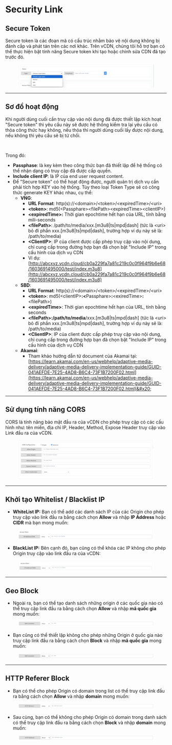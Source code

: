 # Security Link

## **Secure Token** <a href="#securitylink-securetoken" id="securitylink-securetoken"></a>

Secure token là các đoạn mã có cấu trúc nhằm bảo vệ nội dung không bị đánh cắp và phát tán trên các nơi khác. Trên vCDN, chúng tôi hỗ trợ bạn có thể thực hiện bật tính năng Secure token khi tạo hoặc chỉnh sửa CDN đã tạo trước đó.

<figure><img src="../../.gitbook/assets/image (5) (1) (1) (1) (1) (1) (1) (1) (1) (1).png" alt=""><figcaption></figcaption></figure>

***

## Sơ đồ hoạt động <a href="#securitylink-sodohoatdong" id="securitylink-sodohoatdong"></a>

Khi người dùng cuối cần truy cập vào nội dung đã được thiết lập kích hoạt "Secure token" thì yêu cầu này sẽ được hệ thống kiểm tra lại yêu cầu có thỏa công thức hay không, nếu thỏa thì người dùng cuối lấy được nội dung, nếu không thì yêu cầu sẽ bị từ chối.

<figure><img src="../../.gitbook/assets/image (226).png" alt=""><figcaption></figcaption></figure>

Trong đó:&#x20;

* **Passphase**: là key kèm theo công thức bạn đã thiết lập để hệ thống có thể nhận dạng có truy cập đã được cấp quyền.
* **Include client IP**: là IP của end user request content.
* Để "Secure token" có thể hoạt động được, người quản trị dịch vụ cần phải tích hợp KEY vào hệ thống. Tùy theo loại Token Type sẽ có công thức generate KEY khác nhau, cụ thể:
  * **VNG**:
    * **URL Format**: http(s)://\<domain>/\<token>/\<expiredTime>/\<uri>
    * **\<token>**: md5(\<Passphare>\<filePath>\<expiredTime>\<clientIP>)
    * **\<expiredTime>:** Thời gian epochtime hết hạn của URL, tính bằng mili-seconds
    * **\<filePath>**:  /path/to/media/xxx.\[m3u8|ts|mpd|dash] (tức là \<uri> bỏ đi phần xxx.\[m3u8|ts|mpd|dash], trường hợp ví dụ này sẽ là: /path/to/media)
    * **\<ClientIP>**: IP của client được cấp phép truy cập vào nội dung, chỉ cung cấp trong đường hợp bạn đã chọn bật "Include IP" trong cấu hình của dịch vụ CDN
    * Ví dụ: [http://abcxyz.vcdn.cloud/cb0a229fa7a81c219c0c0f964f9b6e68/1603691495000/test/index.m3u8](http://abcxyz.vcdn.cloud/cb0a229fa7a81c219c0c0f964f9b6e68/1603691495000/test/index.m3u8)
  * **SBD**:
    * **URL Format**: http(s)://\<domain>/\<token>/\<expiredTime>/\<uri>
    * **\<token>**: md5(\<clientIP>**:<**&#x50;assphare>**:**\<exiredTime>**:**\<filePath>)
    * **\<expiredTime>**: Thời gian epochtime hết hạn của URL, tính bằng seconds
    * **\<filePath>:/path/to/media**/xxx.\[m3u8|ts|mpd|dash] (tức là \<uri> bỏ đi phần xxx.\[m3u8|ts|mpd|dash], trường hợp ví dụ này sẽ là: /path/to/media)
    * **\<ClientIP>**: IP của client được cấp phép truy cập vào nội dung, chỉ cung cấp trong đường hợp bạn đã chọn bật "Include IP" trong cấu hình của dịch vụ CDN
  * **Akamai**:&#x20;
    * Tham khảo hướng dẫn từ document của Akamai tại: [https://learn.akamai.com/en-us/webhelp/adaptive-media-delivery/adaptive-media-delivery-implementation-guide/GUID-041AEFDE-7E25-4AD8-B6C4-73F1B7200F02.html](https://learn.akamai.com/en-us/webhelp/adaptive-media-delivery/adaptive-media-delivery-implementation-guide/GUID-041AEFDE-7E25-4AD8-B6C4-73F1B7200F02.html)&#x20;

***

## **Sử dụng tính năng CORS** <a href="#securitylink-sudungtinhnangcors" id="securitylink-sudungtinhnangcors"></a>

CORS là tính năng bảo mật đầu ra của vCDN cho phép truy cập có các cấu hình như: tên miền, địa chỉ IP,  Header, Method, Expose Header truy cập vào Link đầu ra của vCDN.

<figure><img src="../../.gitbook/assets/image (1) (1) (1) (1) (1) (1) (1) (1) (1) (1) (1) (1) (1) (1) (1) (1) (1) (1) (1).png" alt=""><figcaption></figcaption></figure>

***

## **Khởi tạo Whitelist / Blacklist IP** <a href="#securitylink-khoitaowhitelist-blacklistip" id="securitylink-khoitaowhitelist-blacklistip"></a>

* **WhiteList IP:** Bạn có thể add các danh sách IP của các Origin cho phép truy cập vào link đầu ra bằng cách chọn **Allow** và nhập **IP Address** hoặc **CIDR** mà bạn mong muốn:&#x20;

<figure><img src="../../.gitbook/assets/image (2) (1) (1) (1) (1) (1) (1) (1) (1) (1) (1) (1) (1) (1).png" alt=""><figcaption></figcaption></figure>

* **BlackList IP:** Bên cạnh đó, bạn cũng có thể khóa các IP không cho phép Origin truy cập vào link đầu ra của vCDN:&#x20;

<figure><img src="../../.gitbook/assets/image (3) (1) (1) (1) (1) (1) (1) (1) (1) (1) (1) (1) (1) (1).png" alt=""><figcaption></figcaption></figure>

***

## **Geo Block** <a href="#securitylink-geoblock" id="securitylink-geoblock"></a>

* Ngoài ra, bạn có thể tạo danh sách những origin ở các quốc gia nào có thể truy cập link đầu ra bằng cách chọn **Allow** và nhập **mã quốc gia** mong muốn:&#x20;

<figure><img src="../../.gitbook/assets/image (4) (1) (1) (1) (1) (1) (1) (1) (1) (1) (1) (1) (1).png" alt=""><figcaption></figcaption></figure>

* Bạn cũng có thể thiết lập không cho phép những Origin ở quốc gia nào truy cập link đầu ra bằng cách chọn **Block** và nhập **mã quốc gia** mong muốn:

<figure><img src="../../.gitbook/assets/image (5) (1) (1) (1) (1) (1) (1) (1) (1) (1) (1).png" alt=""><figcaption></figcaption></figure>

***

## **HTTP Referer Block** <a href="#securitylink-httprefererblock" id="securitylink-httprefererblock"></a>

* Bạn có thể cho phép Origin có domain trong list có thể truy cập link đầu ra bằng cách chọn **Allow** và nhập **domain** mong muốn:&#x20;

<figure><img src="../../.gitbook/assets/image (6) (1) (1) (1) (1) (1) (1) (1) (1).png" alt=""><figcaption></figcaption></figure>

* Sau cùng, bạn có thể không cho phép Origin có domain trong danh sách có thể truy cập link đầu ra bằng cách chọn **Block** và nhập **domain** mong muốn:

<figure><img src="../../.gitbook/assets/image (7) (1) (1) (1) (1) (1).png" alt=""><figcaption></figcaption></figure>
